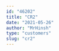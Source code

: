 ```yaml
---
id: "46202"
title: "CR2"
date: "2021-05-26"
author: "MrHinsh"
type: "customers"
slug: "cr2"
---
```



